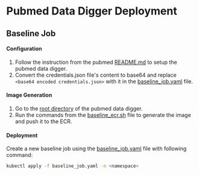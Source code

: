 # Pubmed Data Digger Deployment

## Baseline Job

#### Configuration
1. Follow the instruction from the pubmed [README.md](https://github.com/curieo-org/data-digger/blob/master/pubmed/data-digger-etl/README.md) to setup the pubmed data digger.
2. Convert the credentials.json file's content to base64 and replace `<base64 encoded credentials.json>` with it in the [baseline_job.yaml](./baseline_job.yaml) file. 

#### Image Generation
1. Go to the [root directory](https://github.com/curieo-org/data-digger/blob/master/pubmed) of the pubmed data digger.
2. Run the commands from the [baseline_ecr.sh](./baseline_ecr.sh) file to generate the image and push it to the ECR.

#### Deployment
Create a new baseline job using the [baseline_job.yaml](./baseline_job.yaml) file with following command:
```bash
kubectl apply -f baseline_job.yaml -n <namespace>
```